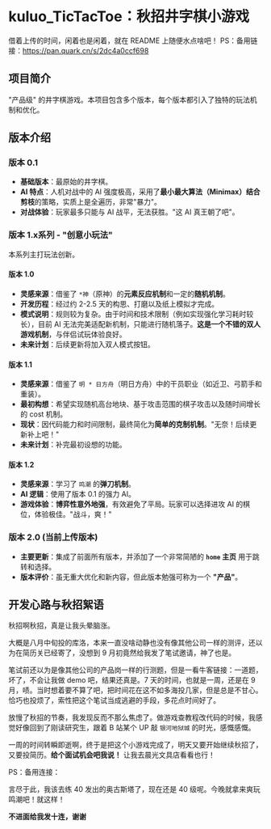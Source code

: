 # kuluo_TicTacToe：秋招井字棋小游戏

借着上传的时间，闲着也是闲着，就在 README 上随便水点啥吧！
PS：备用链接：https://pan.quark.cn/s/2dc4a0ccf698

## 项目简介

"产品级" 的井字棋游戏。本项目包含多个版本，每个版本都引入了独特的玩法机制和优化。

## 版本介绍

### 版本 0.1
*   **基础版本**：最原始的井字棋。
*   **AI 特点**：人机对战中的 AI 强度极高，采用了**最小最大算法（Minimax）结合剪枝**的策略，实质上是全遍历，非常"暴力"。
*   **对战体验**：玩家最多只能与 AI 战平，无法获胜。"这 AI 真王朝了吧"。

### 版本 1.x系列 - "创意小玩法"
本系列主打玩法创新。

#### 版本 1.0
*   **灵感来源**：借鉴了 `*神`（原神）的**元素反应机制**和一定的**随机机制**。
*   **开发历程**：经过约 2-2.5 天的构思、打磨以及纸上模拟才完成。
*   **模式说明**：规则较为复杂。由于时间和技术限制（例如实现强化学习耗时较长），目前 AI 无法完美适配新机制，只能进行随机落子。**这是一个不错的双人游戏机制**，与伴侣试玩体验良好。
*   **未来计划**：后续更新将加入双人模式按钮。

#### 版本 1.1
*   **灵感来源**：借鉴了 `明 * 日方舟`（明日方舟）中的干员职业（如近卫、弓箭手和重装）。
*   **最初构想**：希望实现随机高台地块、基于攻击范围的棋子攻击以及随时间增长的 cost 机制。
*   **现状**：因代码能力和时间限制，最终简化为**简单的克制机制**。"无奈！后续更新补上吧！"
*   **未来计划**：补完最初设想的功能。

#### 版本 1.2
*   **灵感来源**：学习了 `鸣潮` 的**弹刀机制**。
*   **AI 逻辑**：使用了版本 0.1 的强力 AI。
*   **游戏体验**：**博弈性意外地强**，有效避免了平局。玩家可以选择进攻 AI 的棋位，体验极佳。"战斗，爽！"

### 版本 2.0 (当前上传版本)
*   **主要更新**：集成了前面所有版本，并添加了一个非常简陋的 **`home` 主页** 用于跳转和选择。
*   **版本评价**：虽无重大优化和新内容，但此版本勉强可称为一个 **"产品"**。

## 开发心路与秋招絮语

秋招啊秋招，真是让我头晕脑涨。

大概是八月中旬投的库洛，本来一直没啥动静也没有像其他公司一样的测评，还以为在简历关已经寄了，没想到 9 月初竟然给我发了笔试邀请，神了也是。

笔试前还以为是像其他公司的产品岗一样的行测题，但是一看牛客链接：一道题，坏了，不会让我做 demo 吧，结果还真是。7 天的时间，也就是一周，还是在 9 月，啧。当时想着要不算了吧，把时间花在这不如多海投几家，但是总是不甘心。恰巧也投烦了，索性把这个笔试当成逃避的手段，多花点时间好了。

放慢了秋招的节奏，我发现反而不那么焦虑了。做游戏查教程改代码的时候，我感觉好像回到了刚读研究生，跟着 B 站某个 UP 敲 `银河地狱城` 的时光，感慨感慨。

一周的时间转瞬即逝啊，终于是把这个小游戏完成了，明天又要开始继续秋招了，又要投简历。**给个面试机会吧我说！** 让我去晨光文具店看看也行！

PS：备用连接：

言尽于此，我该去练 40 发出的奥古斯塔了，现在还是 40 级呢。今晚就拿来爽玩鸣潮吧！就这样！

**不进面给我发十连，谢谢**
